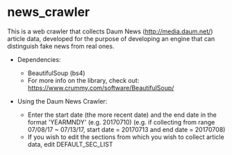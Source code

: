 # news_crawler

This is a web crawler that collects Daum News (http://media.daum.net/) article data, developed for the purpose of developing an engine that can distinguish fake news from real ones.

* Dependencies:
  * BeautifulSoup (bs4)
  * For more info on the library, check out: https://www.crummy.com/software/BeautifulSoup/
  
* Using the Daum News Crawler:
  * Enter the start date (the more recent date) and the end date in the format 'YEARMNDY' (e.g. 20170710)
  (e.g. if collecting from range 07/08/17 ~ 07/13/17, start date = 20170713 and end date = 20170708)
  * If you wish to edit the sections from which you wish to collect article data, edit DEFAULT_SEC_LIST
  
